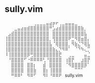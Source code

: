 # sully.vim

⠀⠀⠀⠀⠀⠀⠀⠀⠀⢀⣀⣀⣀⣤⣴⡶⠖⢀⣀⣤⣤⣤⣀      
⠀⠀⠀⣀⣤⣴⣶⣾⣿⣿⣿⣿⣿⣿⠛⣡⣴⣾⣿⣿⣿⣿⣿⣿⣷⡀   
⠀⣠⣾⣿⣿⣿⣿⣿⣿⣿⣿⣿⣿⣿⠀⣿⣿⣿⣿⣿⣿⣿⣿⣿⣿⣧   
⢸⣿⣿⣿⣿⣿⣿⣿⣿⣿⣿⣿⣿⣿⡀⢻⣿⣿⣿⣿⠟⣉⠻⣿⣶⣿⡄  
⢸⣿⣿⣿⣿⣿⣿⣿⣿⣿⣿⣿⣿⣿⣧⠈⢿⣿⣿⣿⡀⠻⣷⣌⠙⢿⣧  
⢸⣿⣿⣿⣿⣿⣿⣿⣿⣿⣿⣿⣿⣿⣿⣷⣄⡙⠻⠿⠁⠀⠈⠙⠳⢄⡉  
⠸⢸⣿⣿⣿⣿⣿⡿⢛⣿⣿⣿⣿⣿⣿⣿⣿⣟⠀⠀⢀⣀⠀⠀⠀⣤⣈  
⠀⠘⣿⣿⣿⣿⠋⠐⠿⠿⠿⠿⢃⠘⣿⣿⣿⣿⠀⢰⣿⡟⠀⠀⣰⣿⡟  
⠀⠀⣿⣿⣿⣿⠀⣿⣿⡆⠀⠀⣾⠀⣿⣿⣿⣿⠀⠈⠻⣿⣿⣿⣿⡿⠁  
⠀⠀⣿⣿⣿⣿⠀⣿⣿⣷⠀⠀⣿⡆⢸⣿⣿⣿⠀⠀⠀⠀⠉⠉⠁    
⠀⠀⠛⠿⠿⠃⠀⠻⠿⠋⠀⠀⠻⠇⠘⠿⠿⠟⠀sully.vim

